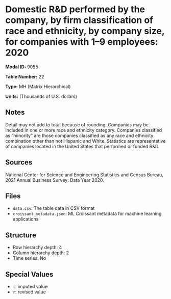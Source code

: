 # Domestic R&D performed by the company, by firm classification of race and ethnicity, by company size, for companies with 1–9 employees: 2020

**Modal ID:** 9055

**Table Number:** 22

**Type:** MH (Matrix Hierarchical)

**Units:** (Thousands of U.S. dollars)

## Notes

Detail may not add to total because of rounding. Companies may be included in one or more race and ethnicity category. Companies classified as “minority” are those companies classified as any race and ethnicity combination other than not Hispanic and White. Statistics are representative of companies located in the United States that performed or funded R&D.

## Sources

National Center for Science and Engineering Statistics and Census Bureau, 2021 Annual Business Survey: Data Year 2020.

## Files

- `data.csv`: The table data in CSV format
- `croissant_metadata.json`: ML Croissant metadata for machine learning applications

## Structure

- Row hierarchy depth: 4
- Column hierarchy depth: 2
- Time series: No

## Special Values

- `i`: imputed value
- `r`: revised value
